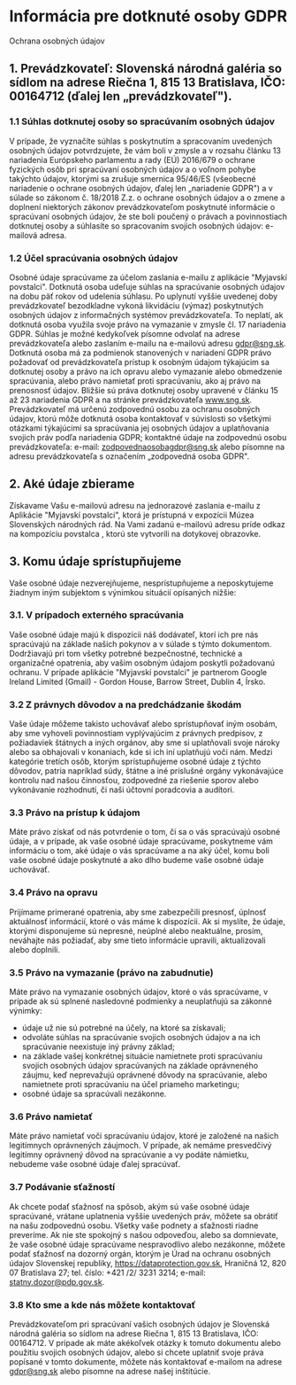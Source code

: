 # Informácia pre dotknuté osoby GDPR

Ochrana osobných údajov

## 1. Prevádzkovateľ: Slovenská národná galéria so sídlom na adrese Riečna 1, 815 13 Bratislava, IČO: 00164712 (ďalej len „prevádzkovateľ").

### 1.1 Súhlas dotknutej osoby so spracúvaním osobných údajov

V prípade, že vyznačíte súhlas s poskytnutím a spracovaním uvedených osobných údajov potvrdzujete, že vám boli v zmysle a v rozsahu článku 13 nariadenia Európskeho parlamentu a rady (EÚ) 2016/679 o ochrane fyzických osôb pri spracúvaní osobných údajov a o voľnom pohybe takýchto údajov, ktorými sa zrušuje smernica 95/46/ES (všeobecné nariadenie o ochrane osobných údajov, ďalej len „nariadenie GDPR") a v súlade so zákonom č. 18/2018 Z.z. o ochrane osobných údajov a o zmene a doplnení niektorých zákonov prevádzkovateľom poskytnuté informácie o spracúvaní osobných údajov, že ste boli poučený o právach a povinnostiach dotknutej osoby a súhlasíte so spracovaním svojich osobných údajov: e-mailová adresa.

### 1.2 Účel spracúvania osobných údajov

Osobné údaje spracúvame za účelom zaslania e-mailu z aplikácie "Myjavskí povstalci".
Dotknutá osoba udeľuje súhlas na spracúvanie osobných údajov na dobu päť rokov od udelenia súhlasu. Po uplynutí vyššie uvedenej doby prevádzkovateľ bezodkladne vykoná likvidáciu (výmaz) poskytnutých osobných údajov z informačných systémov prevádzkovateľa. To neplatí, ak dotknutá osoba využila svoje právo na vymazanie v zmysle čl. 17 nariadenia GDPR.
Súhlas je možné kedykoľvek písomne odvolať na adrese prevádzkovateľa alebo zaslaním e-mailu na e-mailovú adresu gdpr@sng.sk.
Dotknutá osoba má za podmienok stanovených v nariadení GDPR právo požadovať od prevádzkovateľa prístup k osobným údajom týkajúcim sa dotknutej osoby a právo na ich opravu alebo vymazanie alebo obmedzenie spracúvania, alebo právo namietať proti spracúvaniu, ako aj právo na prenosnosť údajov. Bližšie sú práva dotknutej osoby upravené v článku 15 až 23 nariadenia GDPR a na stránke prevádzkovateľa www.sng.sk.
Prevádzkovateľ má určenú zodpovednú osobu za ochranu osobných údajov, ktorú môže dotknutá osoba kontaktovať v súvislosti so všetkými otázkami týkajúcimi sa spracúvania jej osobných údajov a uplatňovania svojich práv podľa nariadenia GDPR; kontaktné údaje na zodpovednú osobu prevádzkovateľa: e-mail: zodpovednaosobagdpr@sng.sk alebo písomne na adresu prevádzkovateľa s označením „zodpovedná osoba GDPR".

## 2. Aké údaje zbierame

Získavame Vašu e-mailovú adresu na jednorazové zaslania e-mailu z Aplikácie "Myjavskí povstalci", ktorá je prístupná v expozícii Múzea Slovenských národných rád. Na Vami zadanú e-mailovú adresu príde odkaz na kompozíciu povstalca , ktorú ste vytvorili na dotykovej obrazovke.

## 3. Komu údaje sprístupňujeme

Vaše osobné údaje nezverejňujeme, nesprístupňujeme a neposkytujeme žiadnym iným subjektom s výnimkou situácií opísaných nižšie:

### 3.1. V prípadoch externého spracúvania

Vaše osobné údaje majú k dispozícii náš dodávateľ, ktorí ich pre nás spracúvajú na základe našich pokynov a v súlade s týmto dokumentom. Dodržiavajú pri tom všetky potrebné bezpečnostné, technické a organizačné opatrenia, aby vašim osobným údajom poskytli požadovanú ochranu. V prípade aplikácie "Myjavskí povstalci" je partnerom Google Ireland Limited (Gmail) - Gordon House, Barrow Street, Dublin 4, Írsko.

### 3.2 Z právnych dôvodov a na predchádzanie škodám

Vaše údaje môžeme takisto uchovávať alebo sprístupňovať iným osobám, aby sme vyhoveli povinnostiam vyplývajúcim z právnych predpisov, z požiadaviek štátnych a iných orgánov, aby sme si uplatňovali svoje nároky alebo sa obhajovali v konaniach, kde si ich iní uplatňujú voči nám.
Medzi kategórie tretích osôb, ktorým sprístupňujeme osobné údaje z týchto dôvodov, patria napríklad súdy, štátne a iné príslušné orgány vykonávajúce kontrolu nad našou činnosťou, zodpovedné za riešenie sporov alebo vykonávanie rozhodnutí, či naši účtovní poradcovia a audítori.

### 3.3 Právo na prístup k údajom

Máte právo získať od nás potvrdenie o tom, či sa o vás spracúvajú osobné údaje, a v prípade, ak vaše osobné údaje spracúvame, poskytneme vám informáciu o tom, aké údaje o vás spracúvame a na aký účel, komu boli vaše osobné údaje poskytnuté a ako dlho budeme vaše osobné údaje uchovávať.

### 3.4 Právo na opravu

Prijímame primerané opatrenia, aby sme zabezpečili presnosť, úplnosť aktuálnosť informácií, ktoré o vás máme k dispozícii. Ak si myslíte, že údaje, ktorými disponujeme sú nepresné, neúplné alebo neaktuálne, prosím, neváhajte nás požiadať, aby sme tieto informácie upravili, aktualizovali alebo doplnili.

### 3.5 Právo na vymazanie (právo na zabudnutie)

Máte právo na vymazanie osobných údajov, ktoré o vás spracúvame, v prípade ak sú splnené nasledovné podmienky a neuplatňujú sa zákonné výnimky:
- údaje už nie sú potrebné na účely, na ktoré sa získavali;
- odvoláte súhlas na spracúvanie svojich osobných údajov a na ich spracúvanie neexistuje iný právny základ;
- na základe vašej konkrétnej situácie namietnete proti spracúvaniu svojich osobných údajov spracúvaných na základe oprávneného záujmu, keď neprevažujú oprávnené dôvody na spracúvanie, alebo namietnete proti spracúvaniu na účel priameho marketingu;
- osobné údaje sa spracúvali nezákonne. 

### 3.6 Právo namietať

Máte právo namietať voči spracúvaniu údajov, ktoré je založené na našich legitímnych oprávnených záujmoch. V prípade, ak nemáme presvedčivý legitímny oprávnený dôvod na spracúvanie a vy podáte námietku, nebudeme vaše osobné údaje ďalej spracúvať.

### 3.7 Podávanie sťažností

Ak chcete podať sťažnosť na spôsob, akým sú vaše osobné údaje spracúvané, vrátane uplatnenia vyššie uvedených práv, môžete sa obrátiť na našu zodpovednú osobu. Všetky vaše podnety a sťažnosti riadne preveríme.
Ak nie ste spokojný s našou odpoveďou, alebo sa domnievate, že vaše osobné údaje spracúvame nespravodlivo alebo nezákonne, môžete podať sťažnosť na dozorný orgán, ktorým je Úrad na ochranu osobných údajov Slovenskej republiky, https://dataprotection.gov.sk, Hraničná 12, 820 07 Bratislava 27; tel. číslo: +421 /2/ 3231 3214; e-mail: statny.dozor@pdp.gov.sk.

### 3.8 Kto sme a kde nás môžete kontaktovať

Prevádzkovateľom pri spracúvaní vašich osobných údajov je Slovenská národná galéria so sídlom na adrese Riečna 1, 815 13 Bratislava, IČO: 00164712.
V prípade ak máte akékoľvek otázky k tomuto dokumentu alebo použitiu svojich osobných údajov, alebo si chcete uplatniť svoje práva popísané v tomto dokumente, môžete nás kontaktovať e-mailom na adrese gdpr@sng.sk alebo písomne na adrese našej inštitúcie.
